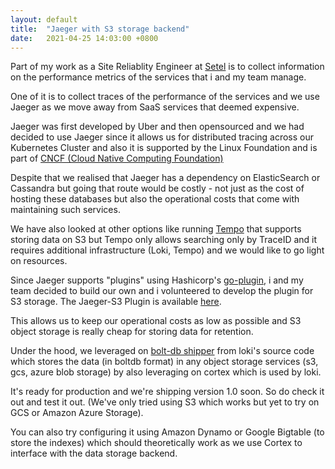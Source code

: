 ```yaml
---
layout: default
title:  "Jaeger with S3 storage backend"
date:   2021-04-25 14:03:00 +0800
---
```


Part of my work as a Site Reliablity Engineer at [Setel](https://setel.my) is to collect information on the performance metrics of the services that i and my team manage.

One of it is to collect traces of the performance of the services and we use Jaeger as we move away from SaaS services that deemed expensive.

Jaeger was first developed by Uber and then opensourced and we had decided to use Jaeger since it allows us for distributed tracing across our Kubernetes Cluster and also it is supported by the Linux Foundation and is part of [CNCF (Cloud Native Computing Foundation)](https://www.cncf.io)

Despite that we realised that Jaeger has a dependency on ElasticSearch or Cassandra but going that route would be costly - not just as the cost of hosting these databases but also the operational costs that come with maintaining such services.

We have also looked at other options like running [Tempo](https://grafana.com/oss/tempo) that supports storing data on S3 but Tempo only allows searching only by TraceID and it requires additional infrastructure (Loki, Tempo) and we would like to go light on resources.

Since Jaeger supports "plugins" using Hashicorp's [go-plugin](https://github.com/hashicorp/go-plugin), i and my team decided to build our own and i volunteered to develop the plugin for S3 storage. The Jaeger-S3 Plugin is available [here](https://github.com/muhammadn/jaeger-s3).

This allows us to keep our operational costs as low as possible and S3 object storage is really cheap for storing data for retention.
 
Under the hood, we leveraged on [bolt-db shipper](https://grafana.com/docs/loki/latest/operations/storage/boltdb-shipper) from loki's source code which stores the data (in boltdb format) in any object storage services (s3, gcs, azure blob storage) by also leveraging on cortex which is used by loki.

It's ready for production and we're shipping version 1.0 soon. So do check it out and test it out. (We've only tried using S3 which works but yet to try on GCS or Amazon Azure Storage).

You can also try configuring it using Amazon Dynamo or Google Bigtable (to store the indexes) which should theoretically work as we use Cortex to interface with the data storage backend.

